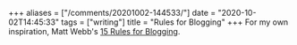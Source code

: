 +++
aliases = ["/comments/20201002-144533/"]
date = "2020-10-02T14:45:33"
tags = ["writing"]
title = "Rules for Blogging"
+++
For my own inspiration, Matt Webb's [15 Rules for Blogging](http://interconnected.org/home/2020/09/10/streak).

